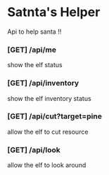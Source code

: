 # Satnta's Helper

Api to help santa !!

### [GET] /api/me
show the elf status

### [GET] /api/inventory
show the elf inventory status

### [GET] /api/cut?target=pine
allow the elf to cut resource

### [GET] /api/look
allow the elf to look around
